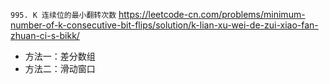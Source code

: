 
`995. K 连续位的最小翻转次数` https://leetcode-cn.com/problems/minimum-number-of-k-consecutive-bit-flips/solution/k-lian-xu-wei-de-zui-xiao-fan-zhuan-ci-s-bikk/
- 方法一：差分数组
- 方法二：滑动窗口
